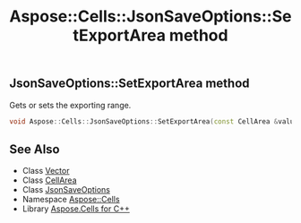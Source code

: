 ﻿---
title: Aspose::Cells::JsonSaveOptions::SetExportArea method
linktitle: SetExportArea
second_title: Aspose.Cells for C++ API Reference
description: 'Aspose::Cells::JsonSaveOptions::SetExportArea method. Gets or sets the exporting range in C++.'
type: docs
weight: 1700
url: /cpp/aspose.cells/jsonsaveoptions/setexportarea/
---
## JsonSaveOptions::SetExportArea method


Gets or sets the exporting range.

```cpp
void Aspose::Cells::JsonSaveOptions::SetExportArea(const CellArea &value)
```

## See Also

* Class [Vector](../../vector/)
* Class [CellArea](../../cellarea/)
* Class [JsonSaveOptions](../)
* Namespace [Aspose::Cells](../../)
* Library [Aspose.Cells for C++](../../../)
